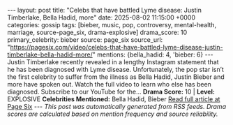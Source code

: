 --- layout: post title: "Celebs that have battled Lyme disease: Justin Timberlake, Bella Hadid, more" date: 2025-08-02 11:15:00 +0000 categories: gossip tags: [bieber, music, pop, controversy, mental-health, marriage, source-page_six, drama-explosive] drama_score: 10 primary_celebrity: bieber source: page_six source_url: "https://pagesix.com/video/celebs-that-have-battled-lyme-disease-justin-timberlake-bella-hadid-more/" mentions: {bella_hadid: 4, 'bieber: 6} --- Justin Timberlake recently revealed in a lengthy Instagram statement that he has been diagnosed with Lyme disease. Unfortunately, the pop star isn’t the first celebrity to suffer from the illness as Bella Hadid, Justin Bieber and more have spoken out. Watch the full video to learn who else has been diagnosed. Subscribe to our YouTube for the... **Drama Score:** 10 | **Level:** EXPLOSIVE **Celebrities Mentioned:** Bella Hadid, Bieber [Read full article at Page Six](https://pagesix.com/video/celebs-that-have-battled-lyme-disease-justin-timberlake-bella-hadid-more/) --- *This post was automatically generated from RSS feeds. Drama scores are calculated based on mention frequency and source reliability.*